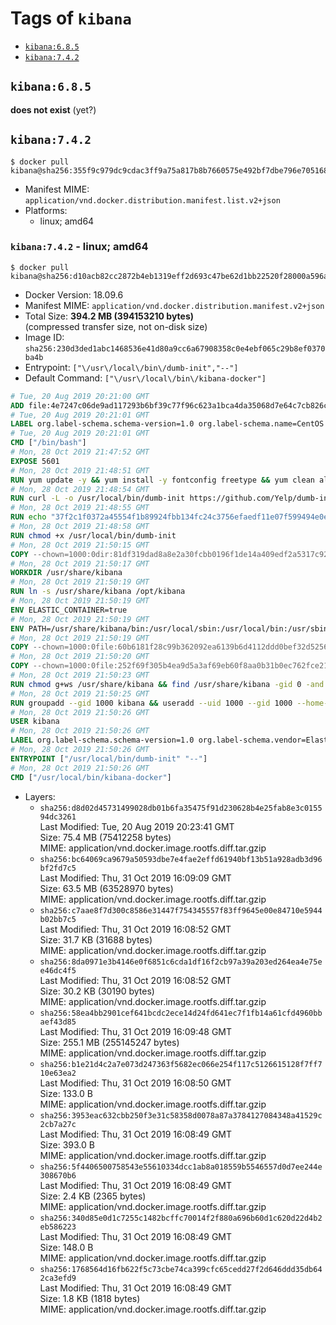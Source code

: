 <!-- THIS FILE IS GENERATED VIA './update-remote.sh' -->

# Tags of `kibana`

-	[`kibana:6.8.5`](#kibana685)
-	[`kibana:7.4.2`](#kibana742)

## `kibana:6.8.5`

**does not exist** (yet?)

## `kibana:7.4.2`

```console
$ docker pull kibana@sha256:355f9c979dc9cdac3ff9a75a817b8b7660575e492bf7dbe796e705168f167efc
```

-	Manifest MIME: `application/vnd.docker.distribution.manifest.list.v2+json`
-	Platforms:
	-	linux; amd64

### `kibana:7.4.2` - linux; amd64

```console
$ docker pull kibana@sha256:d10acb82cc2872b4eb1319eff2d693c47be62d1bb22520f28000a596a637f727
```

-	Docker Version: 18.09.6
-	Manifest MIME: `application/vnd.docker.distribution.manifest.v2+json`
-	Total Size: **394.2 MB (394153210 bytes)**  
	(compressed transfer size, not on-disk size)
-	Image ID: `sha256:230d3ded1abc1468536e41d80a9cc6a67908358c0e4ebf065c29b8ef0370ba4b`
-	Entrypoint: `["\/usr\/local\/bin\/dumb-init","--"]`
-	Default Command: `["\/usr\/local\/bin\/kibana-docker"]`

```dockerfile
# Tue, 20 Aug 2019 20:21:00 GMT
ADD file:4e7247c06de9ad117293b6bf39c77f96c623a1bca4da35068d7e64c7cb826c08 in / 
# Tue, 20 Aug 2019 20:21:01 GMT
LABEL org.label-schema.schema-version=1.0 org.label-schema.name=CentOS Base Image org.label-schema.vendor=CentOS org.label-schema.license=GPLv2 org.label-schema.build-date=20190801
# Tue, 20 Aug 2019 20:21:01 GMT
CMD ["/bin/bash"]
# Mon, 28 Oct 2019 21:47:52 GMT
EXPOSE 5601
# Mon, 28 Oct 2019 21:48:51 GMT
RUN yum update -y && yum install -y fontconfig freetype && yum clean all
# Mon, 28 Oct 2019 21:48:54 GMT
RUN curl -L -o /usr/local/bin/dumb-init https://github.com/Yelp/dumb-init/releases/download/v1.2.2/dumb-init_1.2.2_amd64
# Mon, 28 Oct 2019 21:48:55 GMT
RUN echo "37f2c1f0372a45554f1b89924fbb134fc24c3756efaedf11e07f599494e0eff9  /usr/local/bin/dumb-init" | sha256sum -c -
# Mon, 28 Oct 2019 21:48:58 GMT
RUN chmod +x /usr/local/bin/dumb-init
# Mon, 28 Oct 2019 21:50:15 GMT
COPY --chown=1000:0dir:81df319dad8a8e2a30fcbb0196f1de14a409edf2a5317c92dd742b9c2c3505a8 in /usr/share/kibana 
# Mon, 28 Oct 2019 21:50:17 GMT
WORKDIR /usr/share/kibana
# Mon, 28 Oct 2019 21:50:19 GMT
RUN ln -s /usr/share/kibana /opt/kibana
# Mon, 28 Oct 2019 21:50:19 GMT
ENV ELASTIC_CONTAINER=true
# Mon, 28 Oct 2019 21:50:19 GMT
ENV PATH=/usr/share/kibana/bin:/usr/local/sbin:/usr/local/bin:/usr/sbin:/usr/bin:/sbin:/bin
# Mon, 28 Oct 2019 21:50:19 GMT
COPY --chown=1000:0file:60b6181f28c99b362092ea6139b6d4112ddd0bef32d52563c33b26bdc2b51318 in /usr/share/kibana/config/kibana.yml 
# Mon, 28 Oct 2019 21:50:20 GMT
COPY --chown=1000:0file:252f69f305b4ea9d5a3af69eb60f8aa0b31b0ec762fce21f6f621e31070908ac in /usr/local/bin/ 
# Mon, 28 Oct 2019 21:50:23 GMT
RUN chmod g+ws /usr/share/kibana && find /usr/share/kibana -gid 0 -and -not -perm /g+w -exec chmod g+w {} \;
# Mon, 28 Oct 2019 21:50:25 GMT
RUN groupadd --gid 1000 kibana && useradd --uid 1000 --gid 1000 --home-dir /usr/share/kibana --no-create-home kibana
# Mon, 28 Oct 2019 21:50:26 GMT
USER kibana
# Mon, 28 Oct 2019 21:50:26 GMT
LABEL org.label-schema.schema-version=1.0 org.label-schema.vendor=Elastic org.label-schema.name=kibana org.label-schema.version=7.4.2 org.label-schema.url=https://www.elastic.co/products/kibana org.label-schema.vcs-url=https://github.com/elastic/kibana org.label-schema.license=Elastic License license=Elastic License
# Mon, 28 Oct 2019 21:50:26 GMT
ENTRYPOINT ["/usr/local/bin/dumb-init" "--"]
# Mon, 28 Oct 2019 21:50:26 GMT
CMD ["/usr/local/bin/kibana-docker"]
```

-	Layers:
	-	`sha256:d8d02d45731499028db01b6fa35475f91d230628b4e25fab8e3c015594dc3261`  
		Last Modified: Tue, 20 Aug 2019 20:23:41 GMT  
		Size: 75.4 MB (75412258 bytes)  
		MIME: application/vnd.docker.image.rootfs.diff.tar.gzip
	-	`sha256:bc64069ca9679a50593dbe7e4fae2effd61940bf13b51a928adb3d96bf2fd7c5`  
		Last Modified: Thu, 31 Oct 2019 16:09:09 GMT  
		Size: 63.5 MB (63528970 bytes)  
		MIME: application/vnd.docker.image.rootfs.diff.tar.gzip
	-	`sha256:c7aae8f7d300c8586e31447f754345557f83ff9645e00e84710e5944b02bb7c5`  
		Last Modified: Thu, 31 Oct 2019 16:08:52 GMT  
		Size: 31.7 KB (31688 bytes)  
		MIME: application/vnd.docker.image.rootfs.diff.tar.gzip
	-	`sha256:8da0971e3b4146e0f6851c6cda1df16f2cb97a39a203ed264ea4e75ee46dc4f5`  
		Last Modified: Thu, 31 Oct 2019 16:08:52 GMT  
		Size: 30.2 KB (30190 bytes)  
		MIME: application/vnd.docker.image.rootfs.diff.tar.gzip
	-	`sha256:58ea4bb2901cef641bcdc2ece14d24fd641ec7f1fb14a61cfd4960bbaef43d85`  
		Last Modified: Thu, 31 Oct 2019 16:09:48 GMT  
		Size: 255.1 MB (255145247 bytes)  
		MIME: application/vnd.docker.image.rootfs.diff.tar.gzip
	-	`sha256:b1e21d4c2a7e073d247363f5682ec066e254f117c5126615128f7ff710e63ea2`  
		Last Modified: Thu, 31 Oct 2019 16:08:50 GMT  
		Size: 133.0 B  
		MIME: application/vnd.docker.image.rootfs.diff.tar.gzip
	-	`sha256:3953eac632cbb250f3e31c58358d0078a87a3784127084348a41529c2cb7a27c`  
		Last Modified: Thu, 31 Oct 2019 16:08:49 GMT  
		Size: 393.0 B  
		MIME: application/vnd.docker.image.rootfs.diff.tar.gzip
	-	`sha256:5f4406500758543e55610334dcc1ab8a018559b5546557d0d7ee244e308670b6`  
		Last Modified: Thu, 31 Oct 2019 16:08:49 GMT  
		Size: 2.4 KB (2365 bytes)  
		MIME: application/vnd.docker.image.rootfs.diff.tar.gzip
	-	`sha256:340d85e0d1c7255c1482bcffc70014f2f880a696b60d1c620d22d4b2eb586223`  
		Last Modified: Thu, 31 Oct 2019 16:08:49 GMT  
		Size: 148.0 B  
		MIME: application/vnd.docker.image.rootfs.diff.tar.gzip
	-	`sha256:1768564d16fb622f5c73cbe74ca399cfc65cedd27f2d646ddd35db642ca3efd9`  
		Last Modified: Thu, 31 Oct 2019 16:08:49 GMT  
		Size: 1.8 KB (1818 bytes)  
		MIME: application/vnd.docker.image.rootfs.diff.tar.gzip
